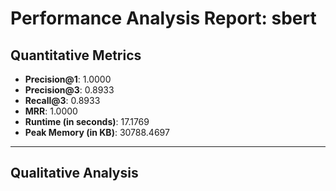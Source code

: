 # Performance Analysis Report: sbert

## Quantitative Metrics

- **Precision@1**: 1.0000
- **Precision@3**: 0.8933
- **Recall@3**: 0.8933
- **MRR**: 1.0000
- **Runtime (in seconds)**: 17.1769
- **Peak Memory (in KB)**: 30788.4697

---

## Qualitative Analysis

